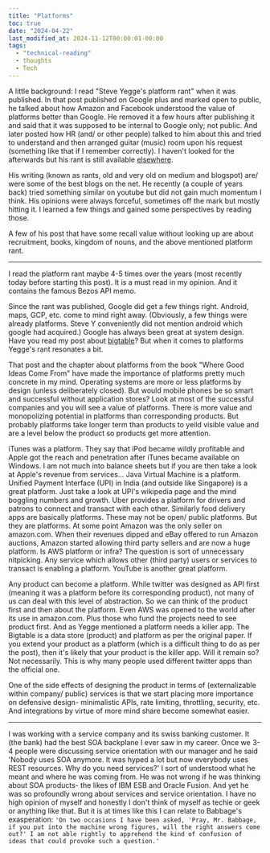 ```yaml
---
title: "Platforms"
toc: true
date: "2024-04-22"
last_modified_at: 2024-11-12T00:00:01-00:00
tags: 
  - "technical-reading"
  - thoughts
  - Tech
---
```

A little background:
I read "Steve Yegge's platform rant" when it was published. In that post published on Google plus and marked open to public, he talked about how Amazon and Facebook understood the value of platforms better than Google. He removed it a few hours after publishing it and said that it was supposed to be internal to Google only; not public. And later posted how HR (and/ or other people) talked to him about this and tried to understand and then arranged guitar (music) room upon his request (something like that if I remember correctly). I haven't looked for the afterwards but his rant is still available [elsewhere](https://gist.github.com/chitchcock/1281611).

His writing (known as rants, old and very old on medium and blogspot) are/ were some of the best blogs on the net. He recently (a couple of years back) tried something similar on youtube but did not gain much momentum I think. His opinions were always forceful, sometimes off the mark but mostly hitting it. I learned a few things and gained some perspectives by reading those.

A few of his post that have some recall value without looking up are about recruitment, books, kingdom of nouns, and the above mentioned platform rant.

---
I read the platform rant maybe 4-5 times over the years (most recently today before starting this post). It is a must read in my opinion. And it contains the famous Bezos API memo. 

Since the rant was published, Google did get a few things right. Android, maps, GCP, etc. come to mind right away. (Obviously, a few things were already platforms. Steve Y conveniently did not mention android which google had acquired.) Google has always been great at system design. Have you read my post about [bigtable](https://atul-atul.github.io/reading-googles-bigtable-paper/)? But when it comes to platforms Yegge's rant resonates a bit.

That post and the chapter about platforms from the book "Where Good Ideas Come From" have made the importance of platforms pretty much concrete in my mind. Operating systems are more or less platforms by design (unless deliberately closed). But would mobile phones be so smart and successful without application stores? Look at most of the successful companies and you will see a value of platforms. There is more value and monopolizing potential in platforms than corresponding products. But probably platforms take longer term than products to yeild visible value and are a level below the product so products get more attention.

iTunes was a platform. They say that iPod became wildly profitable and Apple got the reach and penetration after iTunes became available on Windows. I am not much into balance sheets but if you are then take a look at Apple's revenue from services... Java Virtual Machine is a platform. Unified Payment Interface (UPI) in India (and outside like Singapore) is a great platform. Just take a look at UPI's wikipedia page and the mind boggling numbers and growth. Uber provides a platform for drivers and patrons to connect and transact with each other. Similarly food delivery apps are basically platforms. These may not be open/ public platforms. But they are platforms. At some point Amazon was the only seller on amazon.com. When their revenues dipped and eBay offered to run Amazon auctions, Amazon started allowing third party sellers and are now a huge platform. Is AWS platform or infra? The question is sort of unnecessary nitpicking. Any service which allows other (third party) users or services to transact is enabling a platform. YouTube is another great platform.

Any product can become a platform. While twitter was designed as API first (meaning it was a platform before its corresponding product), not many of us can deal with this level of abstraction. So we can think of the product first and then about the platform. Even AWS was opened to the world after its use in amazon.com. Plus those who fund the projects need to see product first. And as Yegge mentioned a platform needs a killer app. The Bigtable is a data store (product) and platform as per the original paper. If you extend your product as a platform (which is a difficult thing to do as per the post), then it's likely that your product is the killer app. Will it remain so? Not necessarily. This is why many people used different twitter apps than the official one. 

One of the side effects of designing the product in terms of (externalizable within company/ public) services is that we start placing more importance on defensive design- minimalistic APIs, rate limiting, throttling, security, etc. And integrations by virtue of more mind share become somewhat easier.

---
I was working with a service company and its swiss banking customer. It (the bank) had the best SOA backplane I ever saw in my career. Once we 3-4 people were discussing service orientation with our manager and he said 'Nobody uses SOA anymore. It was hyped a lot but now everybody uses REST resources. Why do you need services?' I sort of understood what he meant and where he was coming from. He was not wrong if he was thinking about SOA products- the likes of IBM ESB and Oracle Fusion. And yet he was so profoundly wrong about services and service orientation. I have no high opinion of myself and honestly I don't think of myself as techie or geek or anything like that. But it is at times like this I can relate to Babbage's exasperation: `'On two occasions I have been asked, 'Pray, Mr. Babbage, if you put into the machine wrong figures, will the right answers come out?' I am not able rightly to apprehend the kind of confusion of ideas that could provoke such a question.'`


